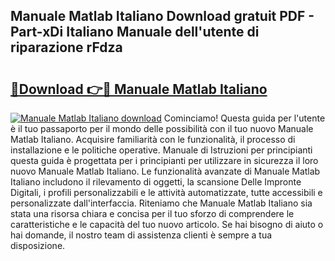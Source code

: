 ## Manuale Matlab Italiano Download gratuit PDF - Part-xDi Italiano Manuale dell'utente di riparazione rFdza

# <h2><a href="http://dfcfnb.blite.top/?on=Manuale+Matlab+Italiano">🔗Download 👉🔴 Manuale Matlab Italiano</a></h2>

[![Manuale Matlab Italiano download](https://i.imgur.com/lujVjoI.png)](http://dfcfnb.blite.top/?on=Manuale+Matlab+Italiano)
Cominciamo! Questa guida per l'utente è il tuo passaporto per il mondo delle possibilità con il tuo nuovo Manuale Matlab Italiano. Acquisire familiarità con le funzionalità, il processo di installazione e le politiche operative. Manuale di Istruzioni per principianti questa guida è progettata per i principianti per utilizzare in sicurezza il loro nuovo Manuale Matlab Italiano. Le funzionalità avanzate di Manuale Matlab Italiano includono il rilevamento di oggetti, la scansione Delle Impronte Digitali, i profili personalizzabili e le attività automatizzate, tutte accessibili e personalizzate dall'interfaccia. Riteniamo che Manuale Matlab Italiano sia stata una risorsa chiara e concisa per il tuo sforzo di comprendere le caratteristiche e le capacità del tuo nuovo articolo. Se hai bisogno di aiuto o hai domande, il nostro team di assistenza clienti è sempre a tua disposizione.
